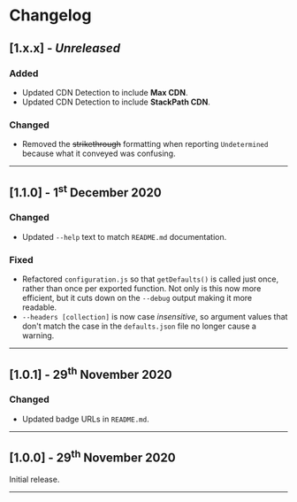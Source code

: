 # Changelog

## [1.x.x] - *Unreleased*

### Added

* Updated CDN Detection to include **Max CDN**.
* Updated CDN Detection to include **StackPath CDN**.

### Changed

* Removed the ~~strikethrough~~ formatting when reporting `Undetermined` because what it conveyed was confusing.

---

## [1.1.0] - 1<sup>st</sup> December 2020

### Changed

* Updated `--help` text to match `README.md` documentation.

### Fixed

* Refactored `configuration.js` so that `getDefaults()` is called just once, rather than once per exported function. Not only is this now more efficient, but it cuts down on the `--debug` output making it more readable.
* `--headers [collection]` is now case *insensitive*, so argument values that don't match the case in the `defaults.json` file no longer cause a warning.

---

## [1.0.1] - 29<sup>th</sup> November 2020

### Changed

* Updated badge URLs in `README.md`.

---

## [1.0.0] - 29<sup>th</sup> November 2020

Initial release.

---
